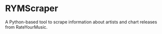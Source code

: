 # RYMScraper
A Python-based tool to scrape information about artists and chart releases from RateYourMusic.
